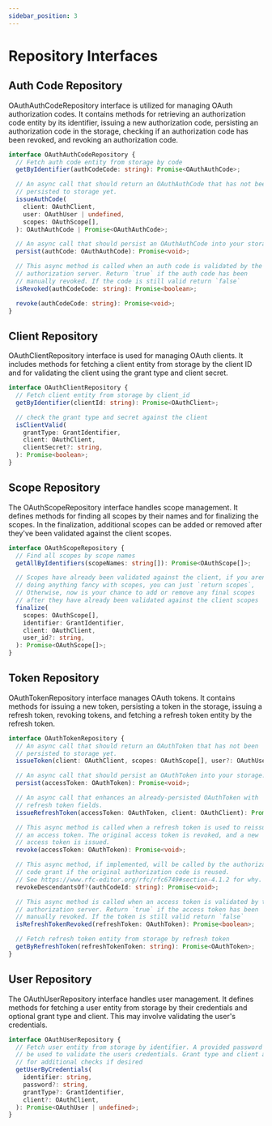 ```yaml
---
sidebar_position: 3
---
```


# Repository Interfaces

## Auth Code Repository

OAuthAuthCodeRepository interface is utilized for managing OAuth authorization codes. It contains methods for retrieving an authorization code entity by its identifier, issuing a new authorization code, persisting an authorization code in the storage, checking if an authorization code has been revoked, and revoking an authorization code.

```typescript
interface OAuthAuthCodeRepository {
  // Fetch auth code entity from storage by code
  getByIdentifier(authCodeCode: string): Promise<OAuthAuthCode>;

  // An async call that should return an OAuthAuthCode that has not been
  // persisted to storage yet.
  issueAuthCode(
    client: OAuthClient,
    user: OAuthUser | undefined,
    scopes: OAuthScope[],
  ): OAuthAuthCode | Promise<OAuthAuthCode>;

  // An async call that should persist an OAuthAuthCode into your storage.
  persist(authCode: OAuthAuthCode): Promise<void>;

  // This async method is called when an auth code is validated by the
  // authorization server. Return `true` if the auth code has been
  // manually revoked. If the code is still valid return `false`
  isRevoked(authCodeCode: string): Promise<boolean>;

  revoke(authCodeCode: string): Promise<void>;
}
```

## Client Repository

OAuthClientRepository interface is used for managing OAuth clients. It includes methods for fetching a client entity from storage by the client ID and for validating the client using the grant type and client secret.

```typescript
interface OAuthClientRepository {
  // Fetch client entity from storage by client_id
  getByIdentifier(clientId: string): Promise<OAuthClient>;

  // check the grant type and secret against the client
  isClientValid(
    grantType: GrantIdentifier,
    client: OAuthClient,
    clientSecret?: string,
  ): Promise<boolean>;
}
```

## Scope Repository

The OAuthScopeRepository interface handles scope management. It defines methods for finding all scopes by their names and for finalizing the scopes. In the finalization, additional scopes can be added or removed after they've been validated against the client scopes.

```typescript
interface OAuthScopeRepository {
  // Find all scopes by scope names
  getAllByIdentifiers(scopeNames: string[]): Promise<OAuthScope[]>;

  // Scopes have already been validated against the client, if you arent
  // doing anything fancy with scopes, you can just `return scopes`,
  // Otherwise, now is your chance to add or remove any final scopes
  // after they have already been validated against the client scopes
  finalize(
    scopes: OAuthScope[],
    identifier: GrantIdentifier,
    client: OAuthClient,
    user_id?: string,
  ): Promise<OAuthScope[]>;
}
```

## Token Repository

OAuthTokenRepository interface manages OAuth tokens. It contains methods for issuing a new token, persisting a token in the storage, issuing a refresh token, revoking tokens, and fetching a refresh token entity by the refresh token.

```typescript
interface OAuthTokenRepository {
  // An async call that should return an OAuthToken that has not been
  // persisted to storage yet.
  issueToken(client: OAuthClient, scopes: OAuthScope[], user?: OAuthUser): Promise<OAuthToken>;

  // An async call that should persist an OAuthToken into your storage.
  persist(accessToken: OAuthToken): Promise<void>;

  // An async call that enhances an already-persisted OAuthToken with
  // refresh token fields.
  issueRefreshToken(accessToken: OAuthToken, client: OAuthClient): Promise<OAuthToken>;

  // This async method is called when a refresh token is used to reissue
  // an access token. The original access token is revoked, and a new
  // access token is issued.
  revoke(accessToken: OAuthToken): Promise<void>;

  // This async method, if implemented, will be called by the authorization
  // code grant if the original authorization code is reused.
  // See https://www.rfc-editor.org/rfc/rfc6749#section-4.1.2 for why.
  revokeDescendantsOf?(authCodeId: string): Promise<void>;

  // This async method is called when an access token is validated by the
  // authorization server. Return `true` if the access token has been
  // manually revoked. If the token is still valid return `false`
  isRefreshTokenRevoked(refreshToken: OAuthToken): Promise<boolean>;

  // Fetch refresh token entity from storage by refresh token
  getByRefreshToken(refreshTokenToken: string): Promise<OAuthToken>;
}
```

## User Repository

The OAuthUserRepository interface handles user management. It defines methods for fetching a user entity from storage by their credentials and optional grant type and client. This may involve validating the user's credentials.

```typescript
interface OAuthUserRepository {
  // Fetch user entity from storage by identifier. A provided password may
  // be used to validate the users credentials. Grant type and client are provided
  // for additional checks if desired
  getUserByCredentials(
    identifier: string,
    password?: string,
    grantType?: GrantIdentifier,
    client?: OAuthClient,
  ): Promise<OAuthUser | undefined>;
}
```
